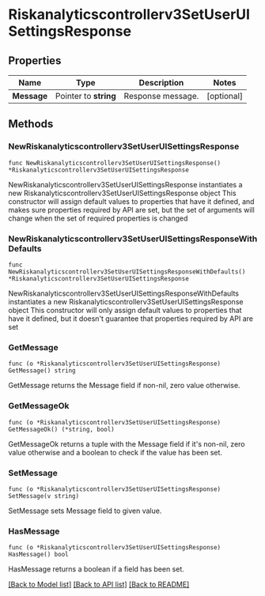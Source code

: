 # Riskanalyticscontrollerv3SetUserUISettingsResponse

## Properties

Name | Type | Description | Notes
------------ | ------------- | ------------- | -------------
**Message** | Pointer to **string** | Response message. | [optional] 

## Methods

### NewRiskanalyticscontrollerv3SetUserUISettingsResponse

`func NewRiskanalyticscontrollerv3SetUserUISettingsResponse() *Riskanalyticscontrollerv3SetUserUISettingsResponse`

NewRiskanalyticscontrollerv3SetUserUISettingsResponse instantiates a new Riskanalyticscontrollerv3SetUserUISettingsResponse object
This constructor will assign default values to properties that have it defined,
and makes sure properties required by API are set, but the set of arguments
will change when the set of required properties is changed

### NewRiskanalyticscontrollerv3SetUserUISettingsResponseWithDefaults

`func NewRiskanalyticscontrollerv3SetUserUISettingsResponseWithDefaults() *Riskanalyticscontrollerv3SetUserUISettingsResponse`

NewRiskanalyticscontrollerv3SetUserUISettingsResponseWithDefaults instantiates a new Riskanalyticscontrollerv3SetUserUISettingsResponse object
This constructor will only assign default values to properties that have it defined,
but it doesn't guarantee that properties required by API are set

### GetMessage

`func (o *Riskanalyticscontrollerv3SetUserUISettingsResponse) GetMessage() string`

GetMessage returns the Message field if non-nil, zero value otherwise.

### GetMessageOk

`func (o *Riskanalyticscontrollerv3SetUserUISettingsResponse) GetMessageOk() (*string, bool)`

GetMessageOk returns a tuple with the Message field if it's non-nil, zero value otherwise
and a boolean to check if the value has been set.

### SetMessage

`func (o *Riskanalyticscontrollerv3SetUserUISettingsResponse) SetMessage(v string)`

SetMessage sets Message field to given value.

### HasMessage

`func (o *Riskanalyticscontrollerv3SetUserUISettingsResponse) HasMessage() bool`

HasMessage returns a boolean if a field has been set.


[[Back to Model list]](../README.md#documentation-for-models) [[Back to API list]](../README.md#documentation-for-api-endpoints) [[Back to README]](../README.md)



